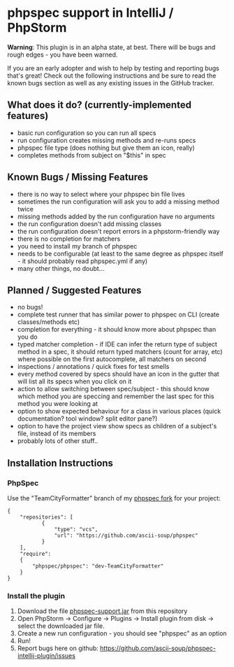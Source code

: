 phpspec support in IntelliJ / PhpStorm
======================================

**Warning**: This plugin is in an alpha state, at best.
There will be bugs and rough edges - you have been warned.

If you are an early adopter and wish to help by testing
 and reporting bugs that's great! Check out the following
 instructions and be sure to read the known bugs section
 as well as any existing issues in the GitHub tracker.

What does it do? (currently-implemented features)
-------------------------------------------------
- basic run configuration so you can run all specs
- run configuration creates missing methods and re-runs specs
- phpspec file type (does nothing but give them an icon, really)
- completes methods from subject on "$this" in spec

Known Bugs / Missing Features
------------------------------
- there is no way to select where your phpspec bin file lives
- sometimes the run configuration will ask you to add a missing method twice
- missing methods added by the run configuration have no arguments
- the run configuration doesn't add missing classes
- the run configuration doesn't report errors in a phpstorm-friendly way
- there is no completion for matchers
- you need to install my branch of phpspec
- needs to be configurable (at least to the same degree as phpspec itself - it should probably read phpspec.yml if any)
- many other things, no doubt...

Planned / Suggested Features
----------------------------
- no bugs!
- complete test runner that has similar power to phpspec on CLI (create classes/methods etc)
- completion for everything - it should know more about phpspec than you do
- typed matcher completion - if IDE can infer the return type of subject method in a spec, it should return typed matchers (count for array, etc) where possible on the first autocomplete, all matchers on second
- inspections / annotations / quick fixes for test smells
- every method covered by specs should have an icon in the gutter that will list all its specs when you click on it
- action to allow switching between spec/subject - this should know which method you are speccing and remember the last spec for this method you were looking at
- option to show expected behaviour for a class in various places (quick documentation? tool window? split editor pane?)
- option to have the project view show specs as children of a subject's file, instead of its members
- probably lots of other stuff..


Installation Instructions
-------------------------

### PhpSpec

Use the "TeamCityFormatter" branch of my [phpspec fork](https://github.com/ascii-soup/phpspec/tree/TeamCityFormatter) for your project:

```
{
    "repositories": [
	       {
	           "type": "vcs",
	           "url": "https://github.com/ascii-soup/phpspec"
	       }
    ],
    "require":
    {
        "phpspec/phpspec": "dev-TeamCityFormatter"
    }
}
```

### Install the plugin

1. Download the file [phpspec-support.jar](phpspec-support.jar) from this repository
2. Open PhpStorm -> Configure -> Plugins -> Install plugin from disk -> select the downloaded jar file.
3. Create a new run configuration - you should see "phpspec" as an option
5. Run!
6. Report bugs here on github: https://github.com/ascii-soup/phpspec-intellij-plugin/issues
